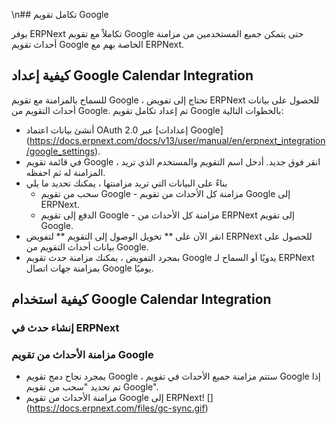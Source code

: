 \n## تكامل تقويم Google

يوفر ERPNext تكاملاً مع تقويم Google حتى يتمكن جميع المستخدمين من مزامنة أحداث تقويم Google الخاصة بهم مع ERPNext.

## كيفية إعداد Google Calendar Integration

للسماح بالمزامنة مع تقويم Google ، تحتاج إلى تفويض ERPNext للحصول على بيانات أحداث التقويم من Google. تم إعداد تكامل تقويم Google بالخطوات التالية:

* أنشئ بيانات اعتماد OAuth 2.0 عبر [إعدادات Google] (https://docs.erpnext.com/docs/v13/user/manual/en/erpnext_integration/google_settings).
* في قائمة تقويم Google ، انقر فوق جديد. أدخل اسم التقويم والمستخدم الذي تريد المزامنة له ثم احفظه.
* بناءً على البيانات التي تريد مزامنتها ، يمكنك تحديد ما يلي
    * سحب من تقويم Google - مزامنة كل الأحداث من تقويم Google إلى ERPNext.
    * الدفع إلى تقويم Google - مزامنة كل الأحداث من ERPNext إلى تقويم Google.
* انقر الآن على ** تخويل الوصول إلى التقويم ** لتفويض ERPNext للحصول على بيانات أحداث التقويم من Google.
* بمجرد التفويض ، يمكنك مزامنة حدث تقويم Google يدويًا أو السماح لـ ERPNext بمزامنة جهات اتصال Google يوميًا.

## كيفية استخدام Google Calendar Integration

### إنشاء حدث في ERPNext

### مزامنة الأحداث من تقويم Google

* بمجرد نجاح دمج تقويم Google ، ستتم مزامنة جميع الأحداث في تقويم Google إذا تم تحديد "سحب من تقويم Google".
* مزامنة الأحداث من تقويم Google إلى ERPNext! [] (https://docs.erpnext.com/files/gc-sync.gif)